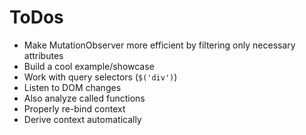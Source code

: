 # ToDos

* Make MutationObserver more efficient by filtering only necessary attributes
* Build a cool example/showcase
* Work with query selectors (`$('div')`)
* Listen to DOM changes
* Also analyze called functions
* Properly re-bind context
* Derive context automatically